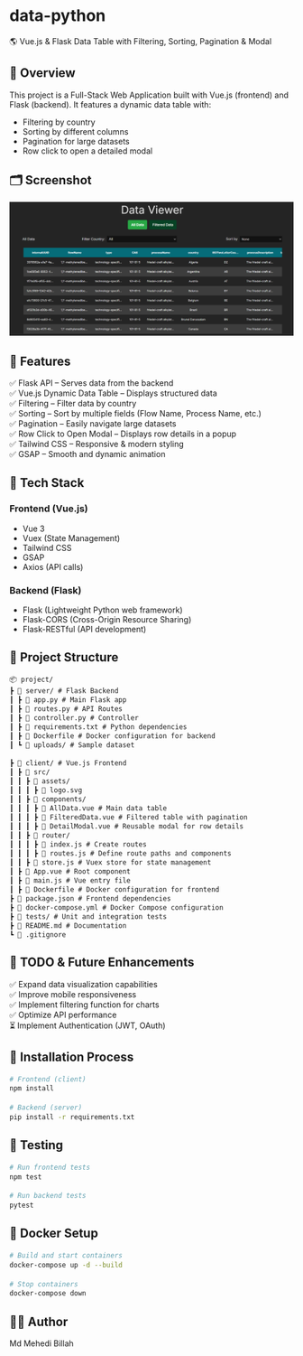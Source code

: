 # data-python

🌎 Vue.js & Flask Data Table with Filtering, Sorting, Pagination & Modal

## 📌 Overview
This project is a Full-Stack Web Application built with Vue.js (frontend) and Flask (backend). It features a dynamic data table with:

- Filtering by country
- Sorting by different columns
- Pagination for large datasets
- Row click to open a detailed modal

## 🗂️ Screenshot
![Screenshot](https://github.com/mdMehediBillah/data-python/blob/main/Screenshot.png?raw=true)

## 🚀 Features
✅ Flask API – Serves data from the backend  
✅ Vue.js Dynamic Data Table – Displays structured data  
✅ Filtering – Filter data by country  
✅ Sorting – Sort by multiple fields (Flow Name, Process Name, etc.)  
✅ Pagination – Easily navigate large datasets  
✅ Row Click to Open Modal – Displays row details in a popup  
✅ Tailwind CSS – Responsive & modern styling  
✅ GSAP – Smooth and dynamic animation  

## 💪 Tech Stack

### Frontend (Vue.js)
- Vue 3
- Vuex (State Management)
- Tailwind CSS
- GSAP
- Axios (API calls)

### Backend (Flask)
- Flask (Lightweight Python web framework)
- Flask-CORS (Cross-Origin Resource Sharing)
- Flask-RESTful (API development)

## 📂 Project Structure

```
📦 project/
┣ 📂 server/ # Flask Backend
┃ ┣ 📜 app.py # Main Flask app
┃ ┣ 📜 routes.py # API Routes
┃ ┣ 📜 controller.py # Controller
┃ ┣ 📜 requirements.txt # Python dependencies
┃ ┣ 📜 Dockerfile # Docker configuration for backend
┃ ┗ 📂 uploads/ # Sample dataset

┣ 📂 client/ # Vue.js Frontend
┃ ┣ 📂 src/
┃ ┃ ┣ 📂 assets/
┃ ┃ ┃ ┣ 📜 logo.svg
┃ ┃ ┣ 📂 components/
┃ ┃ ┃ ┣ 📜 AllData.vue # Main data table
┃ ┃ ┃ ┣ 📜 FilteredData.vue # Filtered table with pagination
┃ ┃ ┃ ┣ 📜 DetailModal.vue # Reusable modal for row details
┃ ┃ ┣ 📜 router/
┃ ┃ ┃ ┣ 📜 index.js # Create routes
┃ ┃ ┃ ┣ 📜 routes.js # Define route paths and components
┃ ┃ ┣ 📜 store.js # Vuex store for state management
┃ ┣ 📜 App.vue # Root component
┃ ┣ 📜 main.js # Vue entry file
┃ ┣ 📜 Dockerfile # Docker configuration for frontend
┣ 📜 package.json # Frontend dependencies
┣ 📜 docker-compose.yml # Docker Compose configuration
┣ 📜 tests/ # Unit and integration tests
┣ 📜 README.md # Documentation
┗ 📜 .gitignore
```

## 📝 TODO & Future Enhancements
✅ Expand data visualization capabilities  
✅ Improve mobile responsiveness  
✅ Implement filtering function for charts  
✅ Optimize API performance  
⏳ Implement Authentication (JWT, OAuth)  

## 📆 Installation Process
```bash
# Frontend (client)
npm install

# Backend (server)
pip install -r requirements.txt
```

## 📆 Testing
```bash
# Run frontend tests
npm test

# Run backend tests
pytest
```

## 📆 Docker Setup
```bash
# Build and start containers
docker-compose up -d --build

# Stop containers
docker-compose down
```

## 👨‍💻 Author
Md Mehedi Billah

